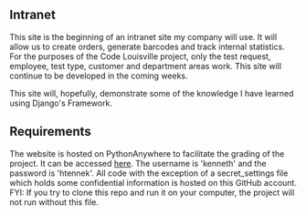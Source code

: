 ## Intranet

This site is the beginning of an intranet site my company will use.  It will allow us to create orders, generate barcodes and track internal statistics.
For the purposes of the Code Louisville project, only the test request, employee, test type, customer and department areas work.  This site will continue
to be developed in the coming weeks.  

This site will, hopefully, demonstrate some of the knowledge I have learned using Django's Framework.

## Requirements
The website is hosted on PythonAnywhere to facilitate the grading of the project.  It can be accessed [here](http://kenneth.pythonanywhere.com).  The username is 'kenneth' and the password is 'htennek'.
All code with the exception of a secret_settings file which holds some confidential information is hosted on this GitHub account.  FYI: If you try to clone this repo and run it on your computer, the project will not run without this file.